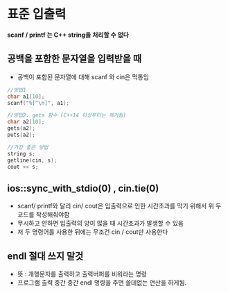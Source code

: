 # 표준 입출력

**scanf / printf 는 C++ string을 처리할 수 없다**



## 공백을 포함한 문자열을 입력받을 때

- 공백이 포함된 문자열에 대해 scanf 와 cin은 먹통임

```c
//방법1
char a1[10];
scanf("%[^\n]", a1);

//방법2. gets 함수 (C++14 이상부터는 제거됨)
char a2[10];
gets(a2);
puts(a2);

//가장 좋은 방법
string s;
getline(cin, s);
cout << s;
```



## ios::sync_with_stdio(0)  ,    cin.tie(0)

- scanf/ printf와 달리 cin/ cout은 입출력으로 인한 시간초과를 막기 위해서 위 두 코드를 작성해줘야함 
- 무시하고 안하면 입출력의 양이 많을 때 시간초과가 발생할 수 있음
- 저 두 명령어를 사용한 뒤에는 무조건 cin / cout만 사용한다

## endl 절대 쓰지 말것

- 뜻 : 개행문자를 출력하고 출력버퍼를 비워라는 명령
- 프로그램 출력 중간 중간 endl 명령을 주면 쓸데없는 연산을 하게됨.







